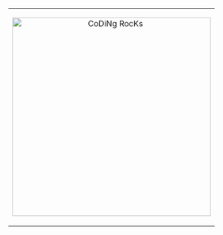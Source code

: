 
<table style="width:100%;">
<!--   <tr>
    <td>
      <p align="center"> 
    <a href="#" title="ThucBui">
    <img width="315" align="center" src="https://github-readme-stats.vercel.app/api/top-langs/?username=BuiTriThuc&hide=c%23,powershell,Mathematica,Ruby,Objective-C,Objective-C%2b%2b,Cuda&title_color=61dafb&text_color=ffffff&icon_color=61dafb&bg_color=20232a&langs_count=8&layout=compact&border_color=61dafb&hide_border=true" />
    </a>
    </td>
    
  </tr> -->
  <td>
       <p align="center"> 
        <img src="https://github.com/SP-XD/SP-XD/blob/main/images/dev-working_rounded.gif?raw=true" href="https://github.com/sp-xd" alt="CoDiNg RocKs"  width="400px"/>
      </p>
    </td>
</table>


                                   


